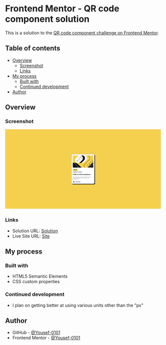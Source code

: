  # Frontend Mentor - QR code component solution

This is a solution to the [QR code component challenge on Frontend Mentor](https://www.frontendmentor.io/challenges/qr-code-component-iux_sIO_H). 

## Table of contents

- [Overview](#overview)
  - [Screenshot](#screenshot)
  - [Links](#links)
- [My process](#my-process)
  - [Built with](#built-with)
  - [Continued development](#continued-development)
- [Author](#author)

## Overview

### Screenshot

![Screenshot](./assets/images/screenshot.png)

### Links

- Solution URL: [Solution](https://www.frontendmentor.io/solutions/blog-preview-card-hOdxnBWli8)
- Live Site URL: [Site](https://blog-preview-card-nine-tau.vercel.app/)

## My process

### Built with

- HTML5 Semantic Elements
- CSS custom properties

### Continued development

- I plan on getting better at using various units other than the "px"

## Author

- GitHub - [@Yousef-0101](https://github.com/Yousef-0101)
- Frontend Mentor - [@Yousef-0101](https://www.frontendmentor.io/profile/Yousef-0101)
